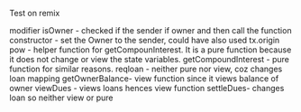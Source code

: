 Test on remix

modifier isOwner - checked if the sender if owner and then call the function 
constructor - set the Owner to the sender, could have also used tx.origin
pow - helper function for getCompounInterest. It is a pure function because it does not change or view the state variables. 
getCompoundInterest - pure function for similar reasons.
reqloan - neither pure nor view, coz changes loan mapping
getOwnerBalance- view function since it views balance of owner
viewDues - views loans hences view function
settleDues- changes loan so neither view or pure


